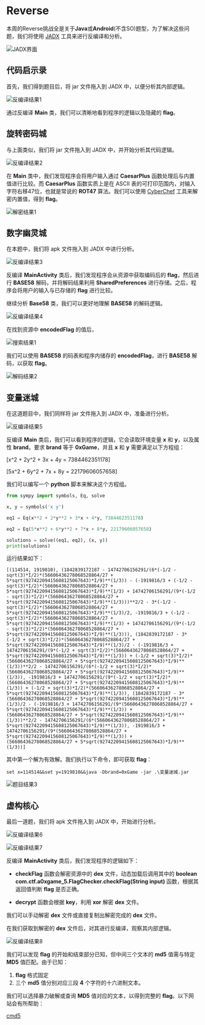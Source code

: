 # Reverse

本周的Reverse挑战全是关于**Java**或**Android**(不含SO)题型，为了解决这些问题，我们将使用 [JADX](https://github.com/skylot/jadx/releases) 工具来进行反编译和分析。

![JADX界面](1.png "JADX界面")

## 代码启示录

首先，我们得到题目后，将 jar 文件拖入到 JADX 中，以便分析其内部逻辑。

![反编译结果1](2.png "代码启示录反编译结果")

通过反编译 **Main** 类，我们可以清晰地看到程序的逻辑以及隐藏的 **flag**。

## 旋转密码城

与上面类似，我们将 jar 文件拖入到 JADX 中，并开始分析其代码逻辑。

![反编译结果2](3.png "旋转密码城反编译结果")

在 **Main** 类中，我们发现程序会将用户输入通过 **CaesarPlus** 函数处理后与内置值进行比较。而 **CaesarPlus** 函数实质上是在 ASCII 表的可打印范围内，对输入字符右移47位，也就是常说的 **ROT47** 算法。我们可以使用 [CyberChef](https://gchq.github.io/CyberChef/) 工具来解密内置值，得到 **flag**。

![解密结果1](4.png "ROT47解密结果")

## 数字幽灵城

在本题中，我们将 apk 文件拖入到 JADX 中进行分析。

![反编译结果3](5.png "数字幽灵城反编译结果1")

反编译 **MainActivity** 类后，我们发现程序会从资源中获取编码后的 **flag**，然后进行 **BASE58** 解码，并将解码结果利用 **SharedPreferences** 进行存储。之后，程序会将用户的输入与已存储的 **flag** 进行比较。

继续分析 **Base58** 类，我们可以更好地理解 **BASE58** 的解码逻辑。

![反编译结果4](6.png "数字幽灵城反编译结果2")

在找到资源中 **encodedFlag** 的值后，

![搜索结果1](7.png "数字幽灵城反编译结果2")

我们可以使用 **BASE58** 的码表和程序内储存的 **encodedFlag**，进行 **BASE58** 解码，以获取 **flag**。

![解码结果2](8.png "BASE58解码结果")

## 变量迷城

在这道题目中，我们同样将 jar 文件拖入到 JADX 中，准备进行分析。

![反编译结果5](9.png "变量迷城反编译结果1")

反编译 **Main** 类后，我们可以看到程序的逻辑，它会读取环境变量 **x** 和 **y**，以及属性 **brand**。要求 **brand** 等于 **0xGame**，并且 **x** 和 **y** 需要满足以下方程组：

\[x^2 + 2y^2 + 3x + 4y = 7384462351178\]

\[5x^2 + 6y^2 + 7x + 8y = 22179606057658\]

我们可以编写一个 **python** 脚本来解决这个方程组。

```python
from sympy import symbols, Eq, solve

x, y = symbols('x y')

eq1 = Eq(x**2 + 2*y**2 + 3*x + 4*y, 7384462351178)

eq2 = Eq(5*x**2 + 6*y**2 + 7*x + 8*y, 22179606057658)

solutions = solve((eq1, eq2), (x, y))
print(solutions)
```

运行结果如下：

```text
[(114514, 1919810), (1842839172187 - 14742706156291/(6*(-1/2 - sqrt(3)*I/2)*(56606436278068528864/27 + 5*sqrt(92742209415608125067643)*I/9)**(1/3)) - (-1919816/3 + (-1/2 - sqrt(3)*I/2)*(56606436278068528864/27 + 5*sqrt(92742209415608125067643)*I/9)**(1/3) + 14742706156291/(9*(-1/2 - sqrt(3)*I/2)*(56606436278068528864/27 + 5*sqrt(92742209415608125067643)*I/9)**(1/3)))**2/2 - 3*(-1/2 - sqrt(3)*I/2)*(56606436278068528864/27 + 5*sqrt(92742209415608125067643)*I/9)**(1/3)/2, -1919816/3 + (-1/2 - sqrt(3)*I/2)*(56606436278068528864/27 + 5*sqrt(92742209415608125067643)*I/9)**(1/3) + 14742706156291/(9*(-1/2 - sqrt(3)*I/2)*(56606436278068528864/27 + 5*sqrt(92742209415608125067643)*I/9)**(1/3))), (1842839172187 - 3*(-1/2 + sqrt(3)*I/2)*(56606436278068528864/27 + 5*sqrt(92742209415608125067643)*I/9)**(1/3)/2 - (-1919816/3 + 14742706156291/(9*(-1/2 + sqrt(3)*I/2)*(56606436278068528864/27 + 5*sqrt(92742209415608125067643)*I/9)**(1/3)) + (-1/2 + sqrt(3)*I/2)*(56606436278068528864/27 + 5*sqrt(92742209415608125067643)*I/9)**(1/3))**2/2 - 14742706156291/(6*(-1/2 + sqrt(3)*I/2)*(56606436278068528864/27 + 5*sqrt(92742209415608125067643)*I/9)**(1/3)), -1919816/3 + 14742706156291/(9*(-1/2 + sqrt(3)*I/2)*(56606436278068528864/27 + 5*sqrt(92742209415608125067643)*I/9)**(1/3)) + (-1/2 + sqrt(3)*I/2)*(56606436278068528864/27 + 5*sqrt(92742209415608125067643)*I/9)**(1/3)), (1842839172187 - 3*(56606436278068528864/27 + 5*sqrt(92742209415608125067643)*I/9)**(1/3)/2 - (-1919816/3 + 14742706156291/(9*(56606436278068528864/27 + 5*sqrt(92742209415608125067643)*I/9)**(1/3)) + (56606436278068528864/27 + 5*sqrt(92742209415608125067643)*I/9)**(1/3))**2/2 - 14742706156291/(6*(56606436278068528864/27 + 5*sqrt(92742209415608125067643)*I/9)**(1/3)), -1919816/3 + 14742706156291/(9*(56606436278068528864/27 + 5*sqrt(92742209415608125067643)*I/9)**(1/3)) + (56606436278068528864/27 + 5*sqrt(92742209415608125067643)*I/9)**(1/3))]
```

其中第一个解为有效解。我们执行以下命令，即可获取 **flag**：

```shell
set x=114514&&set y=1919810&&java -Dbrand=0xGame -jar .\变量迷城.jar
```

![题目结果3](10.png "题目结果3")

## 虚构核心

最后一道题，我们将 apk 文件拖入到 JADX 中，开始进行分析。

![反编译结果6](11.png "虚构核心反编译结果1")

![反编译结果7](12.png "虚构核心反编译结果2")

反编译 **MainActivity** 类后，我们发现程序的逻辑如下：

- **checkFlag** 函数会解密资源中的 **dex** 文件，动态加载后调用其中的 **boolean com.ctf.a0xgame_5.FlagChecker.checkFlag(String input)** 函数，根据其返回值判断 **flag** 是否正确。

- **decrypt** 函数会根据 **key**，利用 **xor** 解密 **dex** 文件。

我们可以手动解密 **dex** 文件或直接复制出解密完成的 **dex** 文件。

在我们获取到解密的 **dex** 文件后，对其进行反编译，观察其内部逻辑。

![反编译结果8](13.png "虚构核心反编译结果3")

我们可以发现 **flag** 的开始和结束部分已知，但中间三个文本的 **md5** 值需与特定 **MD5** 值匹配。由于已知：

1. **flag** 格式固定
2. 三个 **md5** 值分别对应三段 **4** 个字符的十六进制文本。

我们可以选择暴力破解或查询 **MD5** 值对应的文本，以得到完整的 **flag**。以下网站会有所帮助：

[cmd5](https://www.cmd5.org/)
